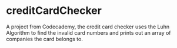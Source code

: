 # creditCardChecker
A project from Codecademy, the credit card checker uses the Luhn Algorithm to find the invalid card numbers and prints out an array of companies the card belongs to. 
